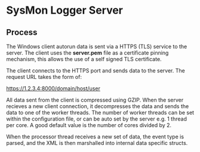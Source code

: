 # SysMon Logger Server

## Process

The Windows client autorun data is sent via a HTTPS (TLS) service to the server. The client uses the **server.pem** file as a certificate pinning mechanism, this allows the use of a self signed TLS certificate.

The client connects to the HTTPS port and sends data to the server. The request URL takes the form of:

https://1.2.3.4:8000/domain/host/user

All data sent from the client is compressed using GZIP. When the server recieves a new client connection, it decompresses the data and sends the data to one of the worker threads. The number of worker threads can be set within the configuration file, or can be auto set by the server e.g. 1 thread per core. A good default value is the number of cores divided by 2.

When the processor thread receives a new set of data, the event type is parsed, and the XML is then marshalled into internal data specific structs.
